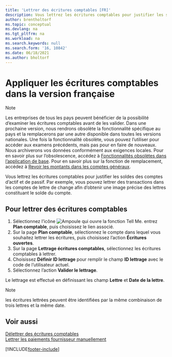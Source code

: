 ```yaml
---
title: 'Lettrer des écritures comptables [FR]'
description: Vous lettrez les écritures comptables pour justifier les soldes des comptes d’actif et de passif.
author: brentholtorf
ms.topic: conceptual
ms.devlang: na
ms.tgt_pltfrm: na
ms.workload: na
ms.search.keywords: null
ms.search.form: '16, 10842'
ms.date: 06/18/2021
ms.author: bholtorf
---
```

# <a name="apply-general-ledger-entries-in-the-french-version" />Appliquer les écritures comptables dans la version française

> [!NOTE]
> Les entreprises de tous les pays peuvent bénéficier de la possibilité d’examiner les écritures comptables avant de les valider. Dans une prochaine version, nous rendrons obsolète la fonctionnalité spécifique au pays et la remplacerons par une autre disponible dans toutes les versions nationales. Une fois la fonctionnalité obsolète, vous pouvez l’utiliser pour accéder aux examens précédents, mais pas pour en faire de nouveaux. Nous archiverons vos données conformément aux exigences locales. Pour en savoir plus sur l’obsolescence, accédez à [Fonctionnalités obsolètes dans l’application de base](/dynamics365/business-central/dev-itpro/upgrade/deprecated-features-w1). Pour en savoir plus sur la fonction de remplacement, accédez à [Revoir les montants dans les comptes généraux](../../finance-review-accounts.md).

Vous lettrez les écritures comptables pour justifier les soldes des comptes d’actif et de passif. Par exemple, vous pouvez lettrer des transactions dans les comptes de lettre de change afin d’obtenir une image précise des lettres constituant le solde du compte.  

## <a name="to-apply-general-ledger-entries" />Pour lettrer des écritures comptables

1. Sélectionnez l’icône ![Ampoule qui ouvre la fonction Tell Me.](../../media/ui-search/search_small.png "Dites-moi ce que vous voulez faire") entrez **Plan comptable**, puis choisissez le lien associé.  
2. Sur la page **Plan comptable**, sélectionnez le compte dans lequel vous souhaitez lettrer les écritures, puis choisissez l’action **Écritures ouvertes**.  
3. Sur la page **Lettrage écritures comptables**, sélectionnez les écritures comptables à lettrer.  
4. Choisissez **Définir ID lettrage** pour remplir le champ **ID lettrage** avec le code de l’utilisateur actuel.  
5. Sélectionnez l’action **Valider le lettrage**.  

Le lettrage est effectué en définissant les champ **Lettre** et **Date de la lettre**.  

> [!NOTE]  
> les écritures lettrées peuvent être identifiées par la même combinaison de trois lettres et la même date.

## <a name="see-also" />Voir aussi

[Délettrer des écritures comptables](how-to-unapply-general-ledger-entries.md)  
[Lettrer les paiements fournisseur manuellement](../../payables-how-apply-purchase-transactions-manually.md)

[!INCLUDE[footer-include](../../includes/footer-banner.md)]
